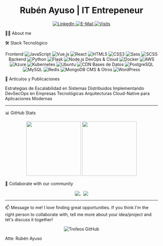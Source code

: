 
<h1 align="center">Rubén Ayuso | IT Entrepeneur</h1>
<div align="center">
  <a href="https://www.linkedin.com/in/ruben-ayuso">
    <img src="https://img.shields.io/badge/linked-in-369?style=flat-square&logo=linkedin&logoColor=white&color=blue" alt="LinkedIn">
  </a>
  <a href="mailto:ruben@globodain.com">
    <img src="https://img.shields.io/badge/email-reveal-2a8?style=flat-square&logo=gmail&logoColor=white" alt="E-Mail">
  </a>
  <a href="https://github.com/ceoweggo">
    <img src="https://komarev.com/ghpvc/?username=novatorem&logo=GitHub&label=github%20visits&color=336699&logoColor=white&style=flat-square" alt="Visits">
  </a>
</div>


👨‍💻 About me


🛠️ Stack Tecnológico

<div align="center">
Frontend
<img src="https://img.shields.io/badge/JavaScript-F7DF1E?style=for-the-badge&logo=javascript&logoColor=black" alt="JavaScript" />
<img src="https://img.shields.io/badge/Vue.js-35495E?style=for-the-badge&logo=vue.js&logoColor=4FC08D" alt="Vue.js" />
<img src="https://img.shields.io/badge/React-20232A?style=for-the-badge&logo=react&logoColor=61DAFB" alt="React" />
<img src="https://img.shields.io/badge/HTML5-E34F26?style=for-the-badge&logo=html5&logoColor=white" alt="HTML5" />
<img src="https://img.shields.io/badge/CSS3-1572B6?style=for-the-badge&logo=css3&logoColor=white" alt="CSS3" />
<img src="https://img.shields.io/badge/Sass-CC6699?style=for-the-badge&logo=sass&logoColor=white" alt="Sass" />
<img src="https://img.shields.io/badge/SCSS-CC6699?style=for-the-badge&logo=sass&logoColor=white" alt="SCSS" />
Backend
<img src="https://img.shields.io/badge/Python-3776AB?style=for-the-badge&logo=python&logoColor=white" alt="Python" />
<img src="https://img.shields.io/badge/Flask-000000?style=for-the-badge&logo=flask&logoColor=white" alt="Flask" />
<img src="https://img.shields.io/badge/Node.js-43853D?style=for-the-badge&logo=node.js&logoColor=white" alt="Node.js" />
DevOps & Cloud
<img src="https://img.shields.io/badge/Docker-2496ED?style=for-the-badge&logo=docker&logoColor=white" alt="Docker" />
<img src="https://img.shields.io/badge/AWS-232F3E?style=for-the-badge&logo=amazon-aws&logoColor=white" alt="AWS" />
<img src="https://img.shields.io/badge/Azure-0089D6?style=for-the-badge&logo=microsoft-azure&logoColor=white" alt="Azure" />
<img src="https://img.shields.io/badge/Kubernetes-326CE5?style=for-the-badge&logo=kubernetes&logoColor=white" alt="Kubernetes" />
<img src="https://img.shields.io/badge/Ubuntu-E95420?style=for-the-badge&logo=ubuntu&logoColor=white" alt="Ubuntu" />
<img src="https://img.shields.io/badge/CDN-F38020?style=for-the-badge&logo=cloudflare&logoColor=white" alt="CDN" />
Bases de Datos
<img src="https://img.shields.io/badge/PostgreSQL-316192?style=for-the-badge&logo=postgresql&logoColor=white" alt="PostgreSQL" />
<img src="https://img.shields.io/badge/MySQL-4479A1?style=for-the-badge&logo=mysql&logoColor=white" alt="MySQL" />
<img src="https://img.shields.io/badge/Redis-DC382D?style=for-the-badge&logo=redis&logoColor=white" alt="Redis" />
<img src="https://img.shields.io/badge/MongoDB-4EA94B?style=for-the-badge&logo=mongodb&logoColor=white" alt="MongoDB" />
CMS & Otros
<img src="https://img.shields.io/badge/WordPress-21759B?style=for-the-badge&logo=wordpress&logoColor=white" alt="WordPress" />
</div>

📝 Artículos y Publicaciones

Estrategias de Escalabilidad en Sistemas Distribuidos
Implementando DevSecOps en Empresas Tecnológicas
Arquitecturas Cloud-Native para Aplicaciones Modernas

-------

📊 GitHub Stats
<div align="center">
  <img height="180em" src="https://github-readme-stats.vercel.app/api?username=ceoweggo&show_icons=true&theme=radical&include_all_commits=true&count_private=true"/>
  <img height="180em" src="https://github-readme-stats.vercel.app/api/top-langs/?username=ceoweggo&layout=compact&langs_count=7&theme=radical"/>
</div>


🌟 Collaborate with our community
<div align="center">
  <a href="https://github.com/ceoweggo/proyecto-1">
    <img align="center" src="https://github-readme-stats.vercel.app/api/pin/?username=ceoweggo&repo=proyecto-1&theme=radical" />
  </a>
  &nbsp;
  <a href="https://github.com/ceoweggo/proyecto-2">
    <img align="center" src="https://github-readme-stats.vercel.app/api/pin/?username=ceoweggo&repo=proyecto-2&theme=radical" />
  </a>
</div>


-------

📫 Message to me!
I love finding great opportunities. 
If you think I'm the right person to collaborate with, tell me more about your idea/project and let's discuss it together!


<div align="center">
  <img src="https://github-profile-trophy.vercel.app/?username=ceoweggo&theme=radical&no-frame=true&no-bg=false&margin-w=4&row=1" alt="Trofeos GitHub">
</div>

Atte: Rubén Ayuso
